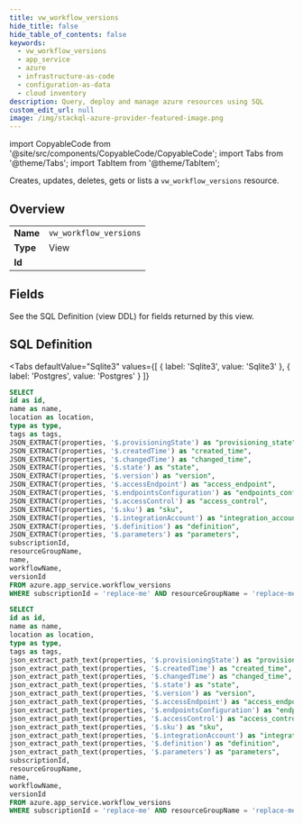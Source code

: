 ```yaml
--- 
title: vw_workflow_versions
hide_title: false
hide_table_of_contents: false
keywords:
  - vw_workflow_versions
  - app_service
  - azure
  - infrastructure-as-code
  - configuration-as-data
  - cloud inventory
description: Query, deploy and manage azure resources using SQL
custom_edit_url: null
image: /img/stackql-azure-provider-featured-image.png
---
```


import CopyableCode from '@site/src/components/CopyableCode/CopyableCode';
import Tabs from '@theme/Tabs';
import TabItem from '@theme/TabItem';

Creates, updates, deletes, gets or lists a <code>vw_workflow_versions</code> resource.

## Overview
<table><tbody>
<tr><td><b>Name</b></td><td><code>vw_workflow_versions</code></td></tr>
<tr><td><b>Type</b></td><td>View</td></tr>
<tr><td><b>Id</b></td><td><CopyableCode code="azure.app_service.vw_workflow_versions" /></td></tr>
</tbody></table>

## Fields

See the SQL Definition (view DDL) for fields returned by this view.

## SQL Definition

<Tabs
defaultValue="Sqlite3"
values={[
{ label: 'Sqlite3', value: 'Sqlite3' },
{ label: 'Postgres', value: 'Postgres' }
]}
>
<TabItem value="Sqlite3">

```sql
SELECT
id as id,
name as name,
location as location,
type as type,
tags as tags,
JSON_EXTRACT(properties, '$.provisioningState') as "provisioning_state",
JSON_EXTRACT(properties, '$.createdTime') as "created_time",
JSON_EXTRACT(properties, '$.changedTime') as "changed_time",
JSON_EXTRACT(properties, '$.state') as "state",
JSON_EXTRACT(properties, '$.version') as "version",
JSON_EXTRACT(properties, '$.accessEndpoint') as "access_endpoint",
JSON_EXTRACT(properties, '$.endpointsConfiguration') as "endpoints_configuration",
JSON_EXTRACT(properties, '$.accessControl') as "access_control",
JSON_EXTRACT(properties, '$.sku') as "sku",
JSON_EXTRACT(properties, '$.integrationAccount') as "integration_account",
JSON_EXTRACT(properties, '$.definition') as "definition",
JSON_EXTRACT(properties, '$.parameters') as "parameters",
subscriptionId,
resourceGroupName,
name,
workflowName,
versionId
FROM azure.app_service.workflow_versions
WHERE subscriptionId = 'replace-me' AND resourceGroupName = 'replace-me' AND name = 'replace-me' AND workflowName = 'replace-me';
```

</TabItem>
<TabItem value="Postgres">

```sql
SELECT
id as id,
name as name,
location as location,
type as type,
tags as tags,
json_extract_path_text(properties, '$.provisioningState') as "provisioning_state",
json_extract_path_text(properties, '$.createdTime') as "created_time",
json_extract_path_text(properties, '$.changedTime') as "changed_time",
json_extract_path_text(properties, '$.state') as "state",
json_extract_path_text(properties, '$.version') as "version",
json_extract_path_text(properties, '$.accessEndpoint') as "access_endpoint",
json_extract_path_text(properties, '$.endpointsConfiguration') as "endpoints_configuration",
json_extract_path_text(properties, '$.accessControl') as "access_control",
json_extract_path_text(properties, '$.sku') as "sku",
json_extract_path_text(properties, '$.integrationAccount') as "integration_account",
json_extract_path_text(properties, '$.definition') as "definition",
json_extract_path_text(properties, '$.parameters') as "parameters",
subscriptionId,
resourceGroupName,
name,
workflowName,
versionId
FROM azure.app_service.workflow_versions
WHERE subscriptionId = 'replace-me' AND resourceGroupName = 'replace-me' AND name = 'replace-me' AND workflowName = 'replace-me';
```

</TabItem>
</Tabs>
